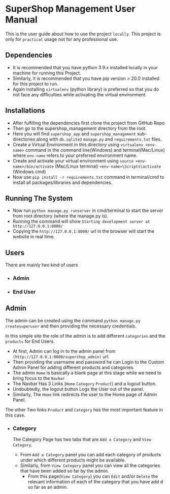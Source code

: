 # SuperShop Management User Manual

This is the user guide about how to use the project `locally`. 
This project is only for `practical` usage not for any professional
use.

## Dependencies

* It is recommended that you have python 3.9.x installed locally in 
  your machine for running this Project.
* Similarly, it is recommended that you have pip version > 20.0 installed for this project
  to run.
* Again installing `virtualenv` (python library) is preferred so that
you do not face any difficulties while activating the virtual environment.

## Installations

* After fulfilling the dependencies first clone the project from GitHub Repo
* Then go to the supershop_management directory from the root.
* Here you will find `supershop_app` and `supershop_management` sub-directories
  along with `db.sqlite3` `manage.py` and `requirements.txt` files.
* Create a Virtual Environment in this directory using `virtualenv <env-name>` command
  in the command line(Windows) and terminal(Mac/Linux) where `env-name` refers to your 
  preferred environment name.
* Create and activate your virtual environment using `source <env-name>/bin/activate` (Mac/Linux terminal) `<env-name>\Scripts\activate` (Windows cmd)
* Now use `pip install -r requirements.txt` command in terminal/cmd to install all packages/libraries and dependencies.


## Running The System

* Now run `python manage.py runserver` in cmd/terminal to start the server from root directory (where the manage.py is).
* Running the command will show `Starting development server at http://127.0.0.1:8000/`
* Copying the `http://127.0.0.1:8000/` url in the browser will start the website in real time.


## Users

There are mainly two kind of users

* ### Admin
* ### End User


## Admin

The admin can be created using the command `python manage.py createsuperuser` and then providing the necessary credentials.

In this simple site the role of the admin is to add different `categories` and the `products` for End Users.

* At first, Admin can log in to the admin panel from `(http://127.0.0.1:8000/supershop_admin)` url.
* Then providing the username and password he can Login to the Custom Admin Panel for adding different products and categories.
* The admin `Home` is basically a blank page at this stage while we need to bring focus to the `Navbar`
* The Navbar Has 3 Links (`Home` `Category` `Product`) and a logout button.
* Undoubtedly, the logout button Logs the User out of the panel.
* Similarly, The `Home` link redirects the user to the Home page of Admin Panel.

The other Two links `Product` and `Category` has the most important feature in this case. 

-   ### Category

    The Category Page has two tabs that are `Add a Category` and `View Category`.

    - From `Add a Category` panel you can add each category of products under which different 
      products might be available.
    - Similarly, from `View Category` panel you can view all the categories that have been added
      so far by the admin.
        - From this page(`View Category`) you can `Edit` and/or `Delete` the relevant information of 
          each of the category that you have add d so far as an admin.




